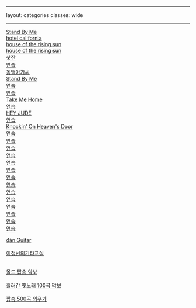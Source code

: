 
---
layout: categories
classes: wide

--- 

[Stand By Me](https://www.youtube.com/shorts/vgQinQVMgXA)<br>
[hotel california](https://www.youtube.com/shorts/FyaOammZ4iQ)<br>
[house of the rising sun](https://www.youtube.com/shorts/FBSIMvT2O2Y)<br> 
[house of the rising sun](https://www.youtube.com/shorts/31LA_X1hH4I)<br> 
[찻잔](https://www.youtube.com/watch?v=YKnTgiKCLkY)<br>
[연습](https://www.youtube.com/shorts/zp3Pinfpwfs)<br>
[동백아가씨](https://www.youtube.com/shorts/r27ld7l52hM)<br>
[Stand By Me](https://www.youtube.com/shorts/hrtYT-my5i8)<br>
[연습](https://www.youtube.com/shorts/LwEa9qSADHc)<br>
[연습](https://www.youtube.com/shorts/F3G-zGMTIs0)<br>
[Take Me Home](https://www.youtube.com/shorts/vljvKKXxOgY)<br>
[연습](https://www.youtube.com/shorts/QdlDfiUZhxg)<br>
[HEY JUDE](https://www.youtube.com/shorts/seT7x5K3A6o)<br>
[연습](https://www.youtube.com/shorts/vjvvxqzIJB4)<br>
[Knockin' On Heaven's Door](https://www.youtube.com/shorts/l7QwdRIGnzo)<br>
[연습]()<br>
[연습]()<br>
[연습]()<br>
[연습]()<br>
[연습]()<br>
[연습]()<br>
[연습]()<br>
[연습]()<br>
[연습]()<br>
[연습]()<br>
[연습]()<br>
[연습]()<br>
[연습]()<br>
[연습]()<br>

[đàn Guitar](https://www.youtube.com/results?search_query=C%C3%A1ch+ch%C6%A1i+%C4%91%C3%A0n+Guitar+c%E1%BB%B1c+k%E1%BB%B3+%C4%91%C6%A1n+gi%E1%BA%A3n)<br> <br>
[이정선의기타교실](https://www.youtube.com/@leejungsunguitar)<br> <br>


[올드 팝송 악보](https://m.blog.naver.com/shik56/221564899886)<br> <br>
[흘러간 옛노래 100곡 악보](https://blog.naver.com/PostView.naver?blogId=shik56&logNo=222698240389&parentCategoryNo=&categoryNo=329&viewDate=&isShowPopularPosts=true&from=search)<br> <br>
[팝송 500곡 외우기](https://www.youtube.com/@LovelyOneself-ke2bt)<br> <br>
